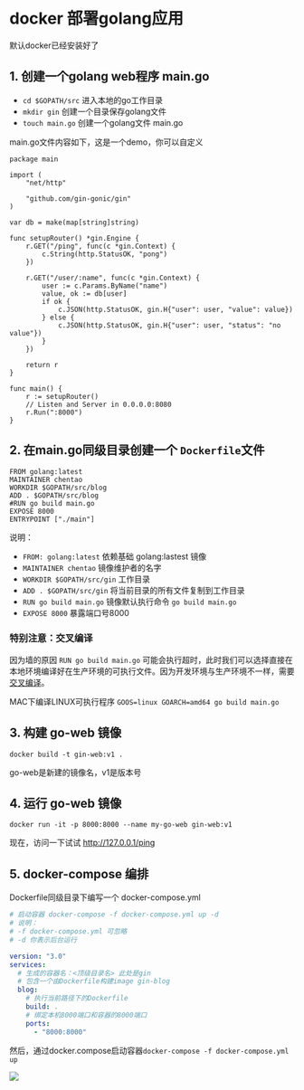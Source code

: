 # docker 部署golang应用
默认docker已经安装好了


## 1. 创建一个golang web程序 main.go

- `cd $GOPATH/src` 进入本地的go工作目录
- `mkdir gin` 创建一个目录保存golang文件
- `touch main.go` 创建一个golang文件 main.go 

main.go文件内容如下，这是一个demo，你可以自定义
```golang
package main

import (
	"net/http"

	"github.com/gin-gonic/gin"
)

var db = make(map[string]string)

func setupRouter() *gin.Engine {
	r.GET("/ping", func(c *gin.Context) {
		c.String(http.StatusOK, "pong")
	})

	r.GET("/user/:name", func(c *gin.Context) {
		user := c.Params.ByName("name")
		value, ok := db[user]
		if ok {
			c.JSON(http.StatusOK, gin.H{"user": user, "value": value})
		} else {
			c.JSON(http.StatusOK, gin.H{"user": user, "status": "no value"})
		}
	})

	return r
}

func main() {
	r := setupRouter()
	// Listen and Server in 0.0.0.0:8080
	r.Run(":8000")
}

```
    
## 2. 在main.go同级目录创建一个 `Dockerfile`文件

```
FROM golang:latest
MAINTAINER chentao
WORKDIR $GOPATH/src/blog
ADD . $GOPATH/src/blog
#RUN go build main.go
EXPOSE 8000
ENTRYPOINT ["./main"]
```

说明：

- `FROM: golang:latest` 依赖基础 golang:lastest 镜像
- `MAINTAINER chentao` 镜像维护者的名字
- `WORKDIR $GOPATH/src/gin` 工作目录
- `ADD . $GOPATH/src/gin` 将当前目录的所有文件复制到工作目录
- `RUN go build main.go` 镜像默认执行命令 `go build main.go`
- `EXPOSE 8000` 暴露端口号8000

### 特别注意：交叉编译

因为墙的原因 `RUN go build main.go` 可能会执行超时，此时我们可以选择直接在本地环境编译好在生产环境的可执行文件。因为开发环境与生产环境不一样，需要[交叉编译](https://golang.google.cn/doc/install/source)。

MAC下编译LINUX可执行程序 `GOOS=linux GOARCH=amd64 go build main.go`

## 3. 构建 go-web 镜像
```
docker build -t gin-web:v1 .
```

go-web是新建的镜像名，v1是版本号


## 4. 运行 go-web 镜像
```
docker run -it -p 8000:8000 --name my-go-web gin-web:v1 
```

现在，访问一下试试 http://127.0.0.1/ping

## 5. docker-compose 编排

Dockerfile同级目录下编写一个 docker-compose.yml
```yml
# 启动容器 docker-compose -f docker-compose.yml up -d
# 说明：
# -f docker-compose.yml 可忽略
# -d 你表示后台运行

version: "3.0"
services:
  # 生成的容器名：<顶级目录名> 此处是gin
  # 包含一个由Dockerfile构建image gin-blog
  blog:
    # 执行当前路径下的Dockerfile
    build: .
    # 绑定本机8000端口和容器的8000端口
    ports:
      - "8000:8000"
```

然后，通过docker.compose启动容器`docker-compose -f docker-compose.yml up`

![](assets/16421635164534.jpg)



 